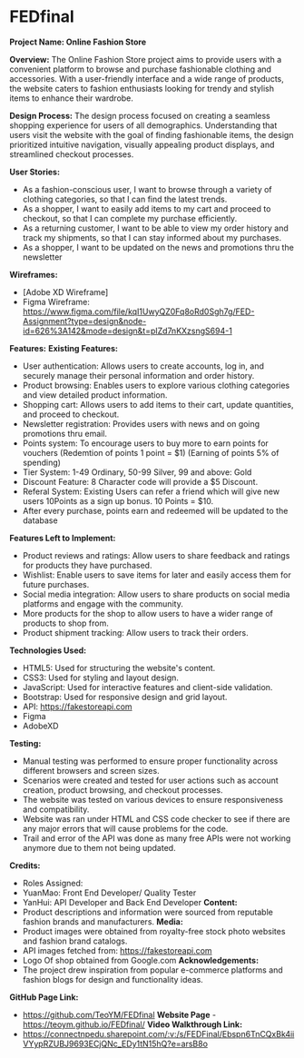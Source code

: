 # FEDfinal
**Project Name: Online Fashion Store**

**Overview:**
The Online Fashion Store project aims to provide users with a convenient platform to browse and purchase fashionable clothing and accessories. With a user-friendly interface and a wide range of products, the website caters to fashion enthusiasts looking for trendy and stylish items to enhance their wardrobe.

**Design Process:**
The design process focused on creating a seamless shopping experience for users of all demographics. Understanding that users visit the website with the goal of finding fashionable items, the design prioritized intuitive navigation, visually appealing product displays, and streamlined checkout processes.

**User Stories:**
- As a fashion-conscious user, I want to browse through a variety of clothing categories, so that I can find the latest trends.
- As a shopper, I want to easily add items to my cart and proceed to checkout, so that I can complete my purchase efficiently.
- As a returning customer, I want to be able to view my order history and track my shipments, so that I can stay informed about my purchases.
- As a shopper, I want to be updated on the news and promotions thru the newsletter

**Wireframes:**
- [Adobe XD Wireframe]
- Figma Wireframe: https://www.figma.com/file/kqI1UwyQZ0Fq8oRd0Sgh7g/FED-Assignment?type=design&node-id=626%3A142&mode=design&t=pIZd7nKXzsngS694-1

**Features:**
**Existing Features:**
- User authentication: Allows users to create accounts, log in, and securely manage their personal information and order history.
- Product browsing: Enables users to explore various clothing categories and view detailed product information.
- Shopping cart: Allows users to add items to their cart, update quantities, and proceed to checkout.
- Newsletter registration: Provides users with news and on going promotions thru email.
- Points system: To encourage users to buy more to earn points for vouchers (Redemtion of points 1 point = $1) (Earning of points 5% of spending)
- Tier System: 1-49 Ordinary, 50-99 Silver, 99 and above: Gold
- Discount Feature: 8 Character code will provide a $5 Discount. 
- Referal System: Existing Users can refer a friend which will give new users 10Points as a sign up bonus. 10 Points = $10. 
- After every purchase, points earn and redeemed will be updated to the database

**Features Left to Implement:**
- Product reviews and ratings: Allow users to share feedback and ratings for products they have purchased.
- Wishlist: Enable users to save items for later and easily access them for future purchases.
- Social media integration: Allow users to share products on social media platforms and engage with the community.
- More products for the shop to allow users to have a wider range of products to shop from.
- Product shipment tracking: Allow users to track their orders. 

**Technologies Used:**
- HTML5: Used for structuring the website's content.
- CSS3: Used for styling and layout design.
- JavaScript: Used for interactive features and client-side validation.
- Bootstrap: Used for responsive design and grid layout.
- API: https://fakestoreapi.com
- Figma 
- AdobeXD

**Testing:**
- Manual testing was performed to ensure proper functionality across different browsers and screen sizes.
- Scenarios were created and tested for user actions such as account creation, product browsing, and checkout processes.
- The website was tested on various devices to ensure responsiveness and compatibility.
- Website was ran under HTML and CSS code checker to see if there are any major errors that will cause problems for the code.
- Trail and error of the API was done as many free APIs were not working anymore due to them not being updated.

**Credits:**
- Roles Assigned:
- YuanMao: Front End Developer/ Quality Tester
- YanHui: API Developer and Back End Developer
**Content:**
- Product descriptions and information were sourced from reputable fashion brands and manufacturers.
**Media:**
- Product images were obtained from royalty-free stock photo websites and fashion brand catalogs.
- API images fetched from: https://fakestoreapi.com
- Logo Of shop obtained from Google.com
**Acknowledgements:**
- The project drew inspiration from popular e-commerce platforms and fashion blogs for design and functionality ideas.


**GitHub Page Link:**
- https://github.com/TeoYM/FEDfinal
**Website Page**
-https://teoym.github.io/FEDfinal/
**Video Walkthrough Link:**
- https://connectnpedu.sharepoint.com/:v:/s/FEDFinal/Ebspn6TnCQxBk4iiVYypRZUBJ9693ECjQNc_EDy1tN15hQ?e=arsB8o
